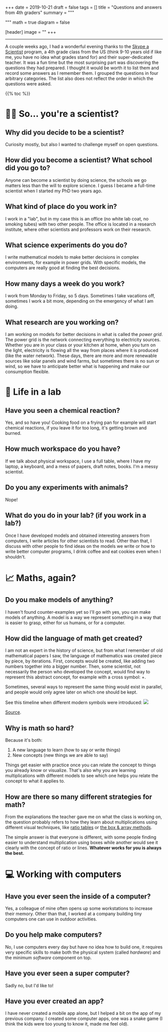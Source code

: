 +++
date = 2019-10-21
draft = false
tags = []
title = "Questions and answers from 4th graders"
summary = """

"""
math = true
diagram = false

[header]
image = ""
+++

--------

A couple weeks ago, I had a wonderful evening thanks to the
[Skype a Scientist](https://www.skypeascientist.com) program, a 4th grade class
from the US (think 9-10 years old if like me, you have no idea what grades stand for)
and their super-dedicated teacher.
It was a fun time but the most surprising part was discovering the questions
they had prepared. I thought it would be worth it to list them and record some
answers as I remember them.
I grouped the questions in four arbitrary categories. The list also does not
reflect the order in which the questions were asked.

{{% toc %}}

# 👨‍🔬 So... you're a scientist?

## Why did you decide to be a scientist?

Curiosity mostly, but also I wanted to challenge myself on open questions.

## How did you become a scientist? What school did you go to?

Anyone can become a scientist by doing science, the schools we go matters less
than the will to explore science. I guess I became a full-time scientist when I
started my PhD two years ago.

## What kind of place do you work in?

I work in a "lab", but in my case this is an office
(no white lab coat, no smoking tubes) with two other people.
The office is located in a research institute, where other scientists and
professors work on their research.

## What science experiments do you do?

I write mathematical models to make better decisions in complex environments, for
example in power grids.
With specific models, the computers are really good at finding the best decisions.

## How many days a week do you work?

I work from Monday to Friday, so 5 days. Sometimes I take vacations off,
sometimes I work a bit more, depending on the emergency of what I am doing.

## What research are you working on?

I am working on models for better decisions in what is called the *power grid*.
The power grid is the network connecting everything to electricity sources.
Whether you are in your class or your kitchen at home, when you turn on the light,
electricity is flowing all the way from places where it is produced
(like the water network). These days, there are more and more renewable sources
like solar panels and wind farms, but sometimes there is no sun or wind, so we
have to anticipate better what is happening and make our consumption flexible.

# 🏢 Life in a lab

## Have you seen a chemical reaction?

Yes, and so have you! Cooking food on a frying pan for example will start
chemical reactions, if you leave it for too long, it's getting brown and burned.

## How much workspace do you have?

If we talk about physical workspace, I use a full table, where I have my laptop,
a keyboard, and a mess of papers, draft notes, books. I'm a messy scientist.

## Do you any experiments with animals?

Nope!

## What do you do in your lab? (if you work in a lab?)

Once I have developed models and obtained interesting answers from computers, I write articles
for other scientists to read. Other than that, I discuss with other people to
find ideas on the models we write or how to write better computer programs,
I drink coffee and eat cookies even when I shouldn't.

#  📈 Maths, again?

## Do you make models of anything?

I haven't found counter-examples yet so I'll go with yes, you can make
models of anything. A model is a way we represent something in a way that is
easier to grasp, either for us humans, or for a computer.

## How did the language of math get created?

I am not an expert in the history of science, but from what I remember of old
mathematical papers I saw, the language of mathematics was created piece by piece,
by iterations.
First, concepts would be created, like adding two numbers together
into a bigger number. Then, some scientist, not necessarily the person who
developed the concept, would find way to represent this abstract concept, for
example with a cross symbol: $+$.  

Sometimes, several ways to represent the same thing would exist in parallel,
and people would only agree later on which one should be kept.

See this timeline when different modern symbols were introduced:
![](/img/posts/science_qa/notation.png)

[Source](https://en.wikipedia.org/wiki/History_of_mathematical_notation).

## Why is math so hard?

Because it's both:

1. A new language to learn (how to say or write things)
2. New concepts (new things we are able to say)

Things get easier with practice once you can relate the concept to things you
already know or visualize. That's also why you are learning multiplications
with different models to see which one helps you relate the concept to what
it applies to.

## How are there so many different strategies for math?

From the explanations the teacher gave me on what the class is working on, the question
probably refers to how they learn about multiplications using different visual
techniques, like [ratio tables](https://www.youtube.com/watch?v=yfsnm3pLyKc)
or [the box & array methods](http://www.elementarymathconsultant.com/teaching-box-method-multiplication/).  

The simple answer is that everyone is different, with some people finding easier
to understand multiplication using boxes while another would see it clearly with
the concept of ratio or lines. **Whatever works for you is always the best.**

# 💻 Working with computers

## Have you ever seen the inside of a computer?

Yes, a colleague of mine often opens up some workstations to increase their memory.
Other than that, I worked at a company building tiny computers one can use in
outdoor activities.

## Do you help make computers?

No, I use computers every day but have no idea how to build one, it requires very
specific skills to make both the physical system (called *hardware*) and the minimum
*software* component on top.

## Have you ever seen a super computer?

Sadly no, but I'd like to!

## Have you ever created an app?

I have never created a mobile app alone, but I helped a bit on the app of my
previous company. I created some computer apps, one was a snake game
(I think the kids were too young to know it, made me feel old).
